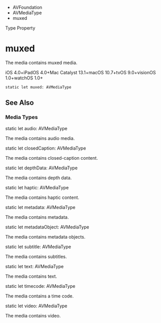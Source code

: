 

- AVFoundation
- AVMediaType
-  muxed 

Type Property

# muxed

The media contains muxed media.

iOS 4.0+iPadOS 4.0+Mac Catalyst 13.1+macOS 10.7+tvOS 9.0+visionOS 1.0+watchOS 1.0+

``` source
static let muxed: AVMediaType
```

## See Also

### Media Types

static let audio: AVMediaType

The media contains audio media.

static let closedCaption: AVMediaType

The media contains closed-caption content.

static let depthData: AVMediaType

The media contains depth data.

static let haptic: AVMediaType

The media contains haptic content.

static let metadata: AVMediaType

The media contains metadata.

static let metadataObject: AVMediaType

The media contains metadata objects.

static let subtitle: AVMediaType

The media contains subtitles.

static let text: AVMediaType

The media contains text.

static let timecode: AVMediaType

The media contains a time code.

static let video: AVMediaType

The media contains video.

